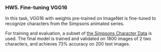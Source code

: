 ### HW5. Fine-tuning VGG16

In this task, VGG16 with weights pre-trained on ImageNet is fine-tuned to recognize characters from the Simpsons animated series.

For training and evaluation, a subset of [the Simpsons Character Data](https://www.kaggle.com/alexattia/the-simpsons-characters-dataset) is used.
The final model is trained and validated on 1800 images of 2 two characters, and achieves 73% accuracy on 200 test images.
